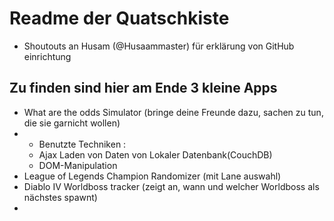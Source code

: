 # Readme der Quatschkiste 
* Shoutouts an Husam (@Husaammaster) für erklärung von GitHub einrichtung

## Zu finden sind hier am Ende 3 kleine Apps
- What are the odds Simulator (bringe deine Freunde dazu, sachen zu tun, die sie garnicht wollen)
- * Benutzte Techniken :
  * Ajax Laden von Daten von Lokaler Datenbank(CouchDB)
  * DOM-Manipulation
- League of Legends Champion Randomizer (mit Lane auswahl)
- Diablo IV Worldboss tracker (zeigt an, wann und welcher Worldboss als nächstes spawnt)
- 


